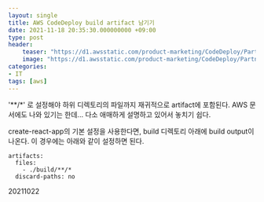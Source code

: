 ```yaml
---
layout: single
title: AWS CodeDeploy build artifact 남기기
date: 2021-11-18 20:35:30.000000000 +09:00
type: post
header:
    teaser: "https://d1.awsstatic.com/product-marketing/CodeDeploy/Partners/ALMsuite_AWSCodePipeline.47e93c2726522cd49c8c948bbfc608a63cadd256.png"
    image: "https://d1.awsstatic.com/product-marketing/CodeDeploy/Partners/ALMsuite_AWSCodePipeline.47e93c2726522cd49c8c948bbfc608a63cadd256.png"
categories:
- IT
tags: [aws]
---
```


'**/*' 로 설정해야 하위 디렉토리의 파일까지 재귀적으로 artifact에 포함된다. AWS 문서에도 나와 있기는 한데... 다소 애매하게 설명하고 있어서 놓치기 쉽다.

create-react-app의 기본 설정을 사용한다면, build 디렉토리 아래에 build output이 나온다. 이 경우에는 아래와 같이 설정하면 된다.

```
artifacts:
  files:
    - ./build/**/*
  discard-paths: no
```

20211022
